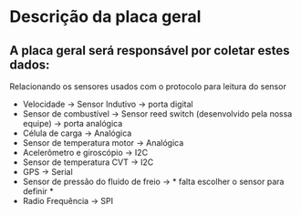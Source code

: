 # Descrição da placa geral

## A placa geral será responsável por coletar estes dados:

Relacionando os sensores usados com o protocolo para leitura do sensor

* Velocidade -> Sensor Indutivo -> porta digital
* Sensor de combustível -> Sensor reed switch (desenvolvido pela nossa equipe) -> porta analógica
* Célula de carga -> Analógica
* Sensor de temperatura motor -> Analógica
* Acelerômetro e giroscópio -> I2C
* Sensor de temperatura CVT -> I2C
* GPS -> Serial
* Sensor de pressão do fluido de freio -> * falta escolher o sensor para definir *
* Radio Frequência -> SPI 


